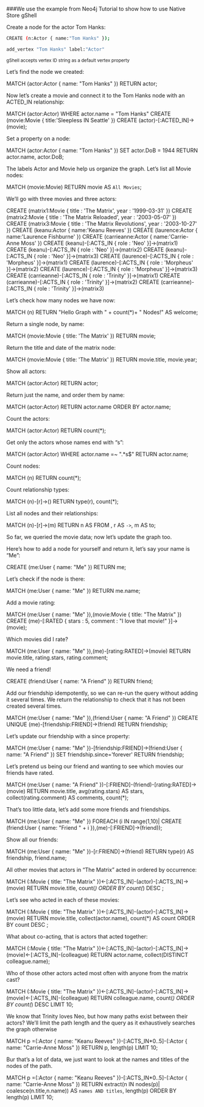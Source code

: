 ###We use the example from Neo4j Tutorial to show how to use Native Store gShell

Create a node for the actor Tom Hanks:

```bash
CREATE (n:Actor { name:"Tom Hanks" });
````

```bash
add_vertex "Tom Hanks" label:"Actor"
````
<sup>gShell accepts vertex ID string as a default vertex property</sup>

Let’s find the node we created:

MATCH (actor:Actor { name: "Tom Hanks" })
RETURN actor;

Now let’s create a movie and connect it to the Tom Hanks node with an ACTED_IN relationship:

MATCH (actor:Actor)
WHERE actor.name = "Tom Hanks"
CREATE (movie:Movie { title:'Sleepless IN Seattle' })
CREATE (actor)-[:ACTED_IN]->(movie);

Set a property on a node:

MATCH (actor:Actor { name: "Tom Hanks" })
SET actor.DoB = 1944
RETURN actor.name, actor.DoB;

The labels Actor and Movie help us organize the graph. Let’s list all Movie nodes:

MATCH (movie:Movie)
RETURN movie AS `All Movies`;

We’ll go with three movies and three actors:

CREATE (matrix1:Movie { title : 'The Matrix', year : '1999-03-31' })
CREATE (matrix2:Movie { title : 'The Matrix Reloaded', year : '2003-05-07' })
CREATE (matrix3:Movie { title : 'The Matrix Revolutions', year : '2003-10-27' })
CREATE (keanu:Actor { name:'Keanu Reeves' })
CREATE (laurence:Actor { name:'Laurence Fishburne' })
CREATE (carrieanne:Actor { name:'Carrie-Anne Moss' })
CREATE (keanu)-[:ACTS_IN { role : 'Neo' }]->(matrix1)
CREATE (keanu)-[:ACTS_IN { role : 'Neo' }]->(matrix2)
CREATE (keanu)-[:ACTS_IN { role : 'Neo' }]->(matrix3)
CREATE (laurence)-[:ACTS_IN { role : 'Morpheus' }]->(matrix1)
CREATE (laurence)-[:ACTS_IN { role : 'Morpheus' }]->(matrix2)
CREATE (laurence)-[:ACTS_IN { role : 'Morpheus' }]->(matrix3)
CREATE (carrieanne)-[:ACTS_IN { role : 'Trinity' }]->(matrix1)
CREATE (carrieanne)-[:ACTS_IN { role : 'Trinity' }]->(matrix2)
CREATE (carrieanne)-[:ACTS_IN { role : 'Trinity' }]->(matrix3)


Let’s check how many nodes we have now:

MATCH (n)
RETURN "Hello Graph with " + count(*)+ " Nodes!" AS welcome;

Return a single node, by name:

MATCH (movie:Movie { title: 'The Matrix' })
RETURN movie;


Return the title and date of the matrix node:

MATCH (movie:Movie { title: 'The Matrix' })
RETURN movie.title, movie.year;

Show all actors:

MATCH (actor:Actor)
RETURN actor;

Return just the name, and order them by name:

MATCH (actor:Actor)
RETURN actor.name
ORDER BY actor.name;

Count the actors:

MATCH (actor:Actor)
RETURN count(*);


Get only the actors whose names end with “s”:

MATCH (actor:Actor)
WHERE actor.name =~ ".*s$"
RETURN actor.name;


Count nodes:

MATCH (n)
RETURN count(*);

Count relationship types:

MATCH (n)-[r]->()
RETURN type(r), count(*);

List all nodes and their relationships:

MATCH (n)-[r]->(m)
RETURN n AS FROM , r AS `->`, m AS to;

So far, we queried the movie data; now let’s update the graph too.

Here’s how to add a node for yourself and return it, let’s say your name is “Me”:

CREATE (me:User { name: "Me" })
RETURN me;

Let’s check if the node is there:

MATCH (me:User { name: "Me" })
RETURN me.name;

Add a movie rating:

MATCH (me:User { name: "Me" }),(movie:Movie { title: "The Matrix" })
CREATE (me)-[:RATED { stars : 5, comment : "I love that movie!" }]->(movie);

Which movies did I rate?

MATCH (me:User { name: "Me" }),(me)-[rating:RATED]->(movie)
RETURN movie.title, rating.stars, rating.comment;

We need a friend!

CREATE (friend:User { name: "A Friend" })
RETURN friend;

Add our friendship idempotently, so we can re-run the query without adding it several times. We return the relationship to check that it has not been created several times.

MATCH (me:User { name: "Me" }),(friend:User { name: "A Friend" })
CREATE UNIQUE (me)-[friendship:FRIEND]->(friend)
RETURN friendship;

Let’s update our friendship with a since property:

MATCH (me:User { name: "Me" })-[friendship:FRIEND]->(friend:User { name: "A Friend" })
SET friendship.since='forever'
RETURN friendship;

Let’s pretend us being our friend and wanting to see which movies our friends have rated.

MATCH (me:User { name: "A Friend" })-[:FRIEND]-(friend)-[rating:RATED]->(movie)
RETURN movie.title, avg(rating.stars) AS stars, collect(rating.comment) AS comments, count(*);

That’s too little data, let’s add some more friends and friendships.

MATCH (me:User { name: "Me" })
FOREACH (i IN range(1,10)| CREATE (friend:User { name: "Friend " + i }),(me)-[:FRIEND]->(friend));

Show all our friends:

MATCH (me:User { name: "Me" })-[r:FRIEND]->(friend)
RETURN type(r) AS friendship, friend.name;

All other movies that actors in “The Matrix” acted in ordered by occurrence:

MATCH (:Movie { title: "The Matrix" })<-[:ACTS_IN]-(actor)-[:ACTS_IN]->(movie)
RETURN movie.title, count(*)
ORDER BY count(*) DESC ;

Let’s see who acted in each of these movies:

MATCH (:Movie { title: "The Matrix" })<-[:ACTS_IN]-(actor)-[:ACTS_IN]->(movie)
RETURN movie.title, collect(actor.name), count(*) AS count
ORDER BY count DESC ;

What about co-acting, that is actors that acted together:

MATCH (:Movie { title: "The Matrix"
  })<-[:ACTS_IN]-(actor)-[:ACTS_IN]->(movie)<-[:ACTS_IN]-(colleague)
RETURN actor.name, collect(DISTINCT colleague.name);

Who of those other actors acted most often with anyone from the matrix cast?

MATCH (:Movie { title: "The Matrix"
  })<-[:ACTS_IN]-(actor)-[:ACTS_IN]->(movie)<-[:ACTS_IN]-(colleague)
RETURN colleague.name, count(*)
ORDER BY count(*) DESC LIMIT 10;

We know that Trinity loves Neo, but how many paths exist between their actors? We’ll limit the path length and the query as it exhaustively searches the graph otherwise

MATCH p =(:Actor { name: "Keanu Reeves" })-[:ACTS_IN*0..5]-(:Actor { name: "Carrie-Anne Moss" })
RETURN p, length(p)
LIMIT 10;

Bur that’s a lot of data, we just want to look at the names and titles of the nodes of the path.

MATCH p =(:Actor { name: "Keanu Reeves" })-[:ACTS_IN*0..5]-(:Actor { name: "Carrie-Anne Moss" })
RETURN extract(n IN nodes(p)| coalesce(n.title,n.name)) AS `names AND titles`, length(p)
ORDER BY length(p)
LIMIT 10;

